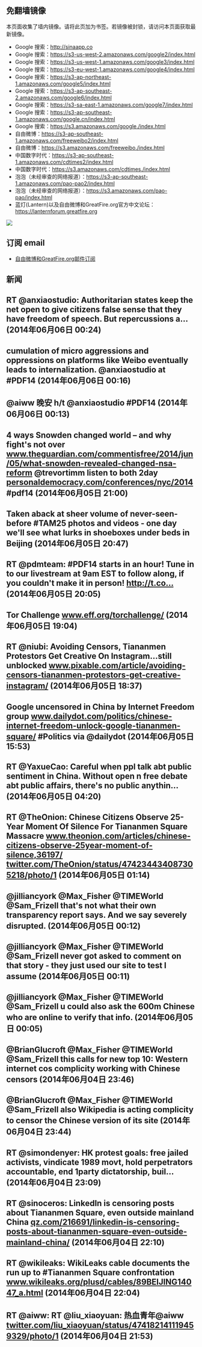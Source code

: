 ## 免翻墙镜像
本页面收集了墙内镜像。请将此页加为书签。若镜像被封锁，请访问本页面获取最新镜像。
* Google 搜索：http://sinaapp.co
* Google 搜索：https://s3-us-west-2.amazonaws.com/google2/index.html
* Google 搜索：https://s3-us-west-1.amazonaws.com/google3/index.html
* Google 搜索：https://s3-eu-west-1.amazonaws.com/google4/index.html
* Google 搜索：https://s3-ap-northeast-1.amazonaws.com/google5/index.html
* Google 搜索：https://s3-ap-southeast-2.amazonaws.com/google6/index.html
* Google 搜索：https://s3-sa-east-1.amazonaws.com/google7/index.html
* Google 搜索：https://s3-ap-southeast-1.amazonaws.com/google.cn/index.html
* Google 搜索：https://s3.amazonaws.com/google./index.html
* 自由微博：https://s3-ap-southeast-1.amazonaws.com/freeweibo2/index.html
* 自由微博：https://s3.amazonaws.com/freeweibo./index.html
* 中国数字时代：https://s3-ap-southeast-1.amazonaws.com/cdtimes2/index.html
* 中国数字时代：https://s3.amazonaws.com/cdtimes./index.html
* 泡泡（未经审查的网络报道）：https://s3-ap-southeast-1.amazonaws.com/pao-pao2/index.html
* 泡泡（未经审查的网络报道）：https://s3.amazonaws.com/pao-pao/index.html
* 蓝灯(Lantern)以及自由微博和GreatFire.org官方中文论坛：https://lanternforum.greatfire.org

<img src="https://raw.githubusercontent.com/greatfire/z/master/logos.gif" />

## 订阅 email
* <a href="https://b.us7.list-manage.com/subscribe?u=854fca58782082e0cbdf204a0&id=c78949b93c">自由微博和GreatFire.org邮件订阅</a>
    
## 新闻
RT @anxiaostudio: Authoritarian states keep the net open to give citizens false sense that they have freedom of speech. But repercussions a… (2014年06月06日 00:24)
 ---
cumulation of micro aggressions and oppressions on platforms like Weibo eventually leads to internalization. @anxiaostudio at #PDF14 (2014年06月06日 00:16)
 ---
@aiww 晚安 h/t @anxiaostudio #PDF14 (2014年06月06日 00:13)
 ---
4 ways Snowden changed world – and why fight's not over <a href="http://www.theguardian.com/commentisfree/2014/jun/05/what-snowden-revealed-changed-nsa-reform?CMP=twt_gu">www.theguardian.com/commentisfree/2014/jun/05/what-snowden-revealed-changed-nsa-reform</a> @trevortimm listen to both 2day <a href="http://personaldemocracy.com/conferences/nyc/2014">personaldemocracy.com/conferences/nyc/2014</a> #pdf14 (2014年06月05日 21:00)
 ---
Taken aback at sheer volume of never-seen-before #TAM25 photos and videos - one day we'll see what lurks in shoeboxes under beds in Beijing (2014年06月05日 20:47)
 ---
RT @pdmteam: #PDF14 starts in an hour! Tune in to our livestream at 9am EST to follow along, if you couldn't make it in person! http://t.co… (2014年06月05日 20:05)
 ---
Tor Challenge <a href="https://www.eff.org/torchallenge/">www.eff.org/torchallenge/</a> (2014年06月05日 19:04)
 ---
RT @niubi: Avoiding Censors, Tiananmen Protestors Get Creative On Instagram...still unblocked <a href="http://www.pixable.com/article/avoiding-censors-tiananmen-protestors-get-creative-instagram/">www.pixable.com/article/avoiding-censors-tiananmen-protestors-get-creative-instagram/</a> (2014年06月05日 18:37)
 ---
Google uncensored in China by Internet Freedom group <a href="http://www.dailydot.com/politics/chinese-internet-freedom-unlock-google-tiananmen-square/">www.dailydot.com/politics/chinese-internet-freedom-unlock-google-tiananmen-square/</a> #Politics via @dailydot (2014年06月05日 15:53)
 ---
RT @YaxueCao: Careful when ppl talk abt public sentiment in China. Without open n free debate abt public affairs, there's no public anythin… (2014年06月05日 04:20)
 ---
RT @TheOnion: Chinese Citizens Observe 25-Year Moment Of Silence For Tiananmen Square Massacre <a href="http://www.theonion.com/articles/chinese-citizens-observe-25year-moment-of-silence,36197/?utm_source=Twitter&utm_medium=SocialMarketing&utm_campaign=Default:1:Default">www.theonion.com/articles/chinese-citizens-observe-25year-moment-of-silence,36197/</a> <a href="https://twitter.com/TheOnion/status/474234434087305218/photo/1">twitter.com/TheOnion/status/474234434087305218/photo/1</a> (2014年06月05日 01:14)
 ---
@jilliancyork @Max_Fisher @TIMEWorld @Sam_Frizell that's not what their own transparency report says. And we say severely disrupted. (2014年06月05日 00:12)
 ---
@jilliancyork @Max_Fisher @TIMEWorld @Sam_Frizell never got asked to comment on that story - they just used our site to test I assume (2014年06月05日 00:11)
 ---
@jilliancyork @Max_Fisher @TIMEWorld @Sam_Frizell u could also ask the 600m Chinese who are online to verify that info. (2014年06月05日 00:05)
 ---
@BrianGlucroft @Max_Fisher @TIMEWorld @Sam_Frizell this calls for new top 10: Western internet cos complicity working with Chinese censors (2014年06月04日 23:46)
 ---
@BrianGlucroft @Max_Fisher @TIMEWorld @Sam_Frizell also Wikipedia is acting complicity to censor the Chinese version of its site (2014年06月04日 23:44)
 ---
RT @simondenyer: HK protest goals: free jailed activists, vindicate 1989 movt, hold perpetrators accountable, end 1party dictatorship, buil… (2014年06月04日 23:09)
 ---
RT @sinoceros: LinkedIn is censoring posts about Tiananmen Square, even outside mainland China <a href="http://qz.com/216691/linkedin-is-censoring-posts-about-tiananmen-square-even-outside-mainland-china/">qz.com/216691/linkedin-is-censoring-posts-about-tiananmen-square-even-outside-mainland-china/</a> (2014年06月04日 22:10)
 ---
RT @wikileaks: WikiLeaks cable documents the run up to #Tiananmen Square confrontation <a href="https://www.wikileaks.org/plusd/cables/89BEIJING14047_a.html">www.wikileaks.org/plusd/cables/89BEIJING14047_a.html</a> (2014年06月04日 22:04)
 ---
RT @aiww: RT @liu_xiaoyuan: 热血青年@aiww <a href="https://twitter.com/liu_xiaoyuan/status/474182141119459329/photo/1">twitter.com/liu_xiaoyuan/status/474182141119459329/photo/1</a> (2014年06月04日 21:53)
 ---
